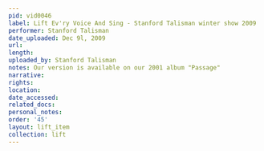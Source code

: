 ```yaml
---
pid: vid0046
label: Lift Ev'ry Voice And Sing - Stanford Talisman winter show 2009
performer: Stanford Talisman
date_uploaded: Dec 9l, 2009
url: 
length: 
uploaded_by: Stanford Talisman
notes: Our version is available on our 2001 album "Passage"
narrative: 
rights: 
location: 
date_accessed: 
related_docs: 
personal_notes: 
order: '45'
layout: lift_item
collection: lift
---
```

